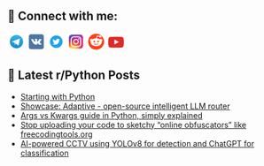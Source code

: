 ## 🔎 Connect with me:
[<img src="https://github.com/bullbesh/bullbesh/blob/main/images/Telegram.png" width="32" height="32" />](https://t.me/bullbesh)
[<img src="https://github.com/bullbesh/bullbesh/blob/main/images/VK.png" width="32" height="32" />](https://vk.com/bullbesh)
[<img src="https://github.com/bullbesh/bullbesh/blob/main/images/Twitter.png" width="32" height="32" />](https://twitter.com/bullbesh1)
[<img src="https://github.com/bullbesh/bullbesh/blob/main/images/Instagram.png" width="32" height="32" />](https://www.instagram.com/bullbesh)
[<img src="https://github.com/bullbesh/bullbesh/blob/main/images/Reddit.png" width="32" height="32" />](https://www.reddit.com/user/bullbesh)
[<img src="https://github.com/bullbesh/bullbesh/blob/main/images/YouTube.png" width="32" height="32" />](https://www.youtube.com/channel/UCtfjRs6uzgq5mfm8S06WTcg)

## 📕 Latest r/Python Posts
<!-- BLOG-POST-LIST:START -->
- [Starting with Python](https://www.reddit.com/r/Python/comments/1nswbtg/starting_with_python/)
- [Showcase: Adaptive - open-source intelligent LLM router](https://www.reddit.com/r/Python/comments/1nstx1o/showcase_adaptive_opensource_intelligent_llm/)
- [Args vs Kwargs guide in Python, simply explained](https://www.reddit.com/r/Python/comments/1nstjy2/args_vs_kwargs_guide_in_python_simply_explained/)
- [Stop uploading your code to sketchy “online obfuscators” like freecodingtools.org](https://www.reddit.com/r/Python/comments/1nstje8/stop_uploading_your_code_to_sketchy_online/)
- [AI-powered CCTV using YOLOv8 for detection and ChatGPT for classification](https://www.reddit.com/r/Python/comments/1nssyap/aipowered_cctv_using_yolov8_for_detection_and/)
<!-- BLOG-POST-LIST:END -->
